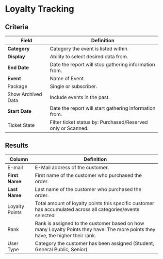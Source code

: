 # Loyalty Tracking

## Criteria

| **Field** | **Definition** |
| --- | --- |
| **Category** | Category the event is listed within. |
| **Display** | Ability to select desired data from. |
| **End Date** | Date the report will stop gathering information from. |
| **Event** |Name of Event.|
| Package | Single or subscriber.|
| Show Archived Data | Include events in the past.|
| **Start Date** | Date the report will start gathering information from. |
| Ticket State | Filter ticket status by: Purchased/Reserved only or Scanned. |

## Results

| **Column** | **Definition** |
| --- | --- |
| E-mail | E-Mail address of the customer.|
| **First Name** | First name of the customer who purchased the order. |
| **Last Name** | Last name of the customer who purchased the order. |
| Loyalty Points | Total amount of loyalty points this specific customer has accumulated across all categories/events selected. |
| Rank | Rank is assigned to the customer based on how many Loyalty Points they have. The more points they have, the higher their rank. |
| User Type | Category the customer has been assigned (Student, General Public, Senior)|

